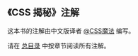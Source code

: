 ## 《CSS 揭秘》注解

这本书的注解由中文版译者 [@CSS魔法](https://github.com/cssmagic/blog/issues/9) 编写。

请在 [总目录](https://github.com/cssmagic/CSS-Secrets/issues/17) 中按章节阅读所有注解。

